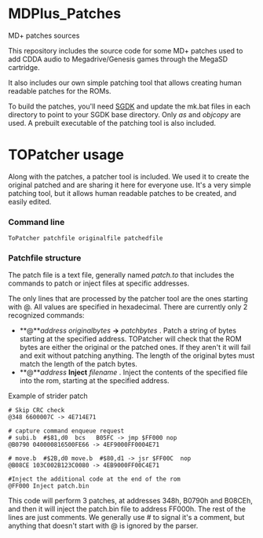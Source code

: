 # MDPlus_Patches
MD+ patches sources

This repository includes the source code for some MD+ patches used to add CDDA audio to Megadrive/Genesis games through the MegaSD cartridge.

It also includes our own simple patching tool that allows creating human readable patches for the ROMs.

To build the patches, you'll need [SGDK](https://github.com/Stephane-D/SGDK) and update the mk.bat files in each directory to point to your SGDK base directory. Only *as* and *objcopy* are used. A prebuilt executable of the patching tool is also included.

# TOPatcher usage
Along with the patches, a patcher tool is included. We used it to create the original patched and are sharing it here for everyone use.
It's a very simple patching tool, but it allows human readable patches to be created, and easily edited.

### Command line

    ToPatcher patchfile originalfile patchedfile

### Patchfile structure
The patch file is a text file, generally named *patch.to* that includes the commands to patch or inject files at specific addresses.

The only lines that are processed by the patcher tool are the ones starting with @. All values are specified in hexadecimal. There are currently only 2 recognized commands:

- **@***address* *originalbytes* **->** *patchbytes* . Patch a string of bytes starting at the specified address. TOPatcher will check that the ROM bytes are either the original or the patched ones. If they aren't it will fail and exit without patching anything. The length of the original bytes must match the length of the patch bytes.
- **@***address* **Inject** *filename* . Inject the contents of the specified file into the rom, starting at the specified address.

Example of strider patch

    # Skip CRC check
    @348 6600007C -> 4E714E71

    # capture command enqueue request
    # subi.b  #$81,d0  bcs   B05FC -> jmp $FF000 nop
    @B0790 040000816500FE66 -> 4EF9000FF0004E71
    
    # move.b  #$2B,d0 move.b  #$80,d1 -> jsr $FF00C  nop
    @B08CE 103C002B123C0080 -> 4EB9000FF00C4E71

    #Inject the additional code at the end of the rom
    @FF000 Inject patch.bin

This code will perform 3 patches, at addresses 348h, B0790h and B08CEh, and then it will inject the patch.bin file to address FF000h.
The rest of the lines are just comments. We generally use # to signal it's a comment, but anything that doesn't start with @ is ignored by the parser.
